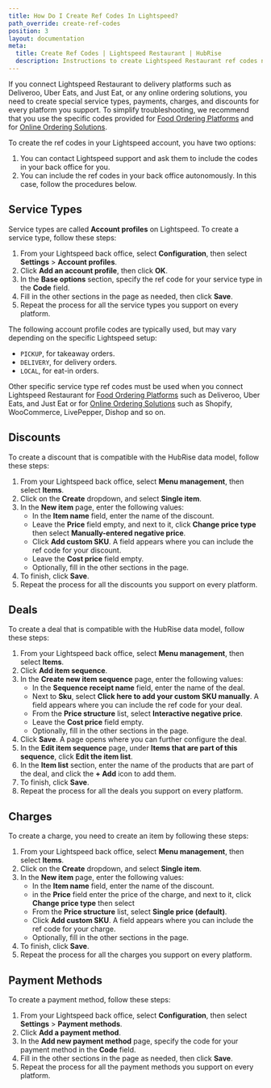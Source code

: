 ```yaml
---
title: How Do I Create Ref Codes In Lightspeed?
path_override: create-ref-codes
position: 3
layout: documentation
meta:
  title: Create Ref Codes | Lightspeed Restaurant | HubRise
  description: Instructions to create Lightspeed Restaurant ref codes needed for your EPOS to work with other connected apps, like online ordering platforms.
---
```


If you connect Lightspeed Restaurant to delivery platforms such as Deliveroo, Uber Eats, and Just Eat, or any online ordering solutions, you need to create special service types, payments, charges, and discounts for every platform you support.
To simplify troubleshooting, we recommend that you use the specific codes provided for [Food Ordering Platforms](/apps/lightspeed-restaurant/food-ordering-platforms) and for [Online Ordering Solutions](/apps/lightspeed-restaurant/online-ordering-solutions).

To create the ref codes in your Lightspeed account, you have two options:

1. You can contact Lightspeed support and ask them to include the codes in your back office for you.
1. You can include the ref codes in your back office autonomously. In this case, follow the procedures below.

## Service Types

Service types are called **Account profiles** on Lightspeed. To create a service type, follow these steps:

1. From your Lightspeed back office, select **Configuration**, then select **Settings** > **Account profiles**.
1. Click **Add an account profile**, then click **OK**.
1. In the **Base options** section, specify the ref code for your service type in the **Code** field.
1. Fill in the other sections in the page as needed, then click **Save**.
1. Repeat the process for all the service types you support on every platform.

The following account profile codes are typically used, but may vary depending on the specific Lightspeed setup:

- `PICKUP`, for takeaway orders.
- `DELIVERY`, for delivery orders.
- `LOCAL`, for eat-in orders.

Other specific service type ref codes must be used when you connect Lightspeed Restaurant for [Food Ordering Platforms](/apps/lightspeed-restaurant/food-ordering-platforms) such as Deliveroo, Uber Eats, and Just Eat or for [Online Ordering Solutions](/apps/lightspeed-restaurant/online-ordering-solutions) such as Shopify, WooCommerce, LivePepper, Dishop and so on.

## Discounts

To create a discount that is compatible with the HubRise data model, follow these steps:

1. From your Lightspeed back office, select **Menu management**, then select **Items**.
1. Click on the **Create** dropdown, and select **Single item**.
1. In the **New item** page, enter the following values:
   - In the **Item name** field, enter the name of the discount.
   - Leave the **Price** field empty, and next to it, click **Change price type** then select **Manually-entered negative price**.
   - Click **Add custom SKU**. A field appears where you can include the ref code for your discount.
   - Leave the **Cost price** field empty.
   - Optionally, fill in the other sections in the page.
1. To finish, click **Save**.
1. Repeat the process for all the discounts you support on every platform.

## Deals

To create a deal that is compatible with the HubRise data model, follow these steps:

1. From your Lightspeed back office, select **Menu management**, then select **Items**.
1. Click **Add item sequence**.
1. In the **Create new item sequence** page, enter the following values:
   - In the **Sequence receipt name** field, enter the name of the deal.
   - Next to **Sku**, select **Click here to add your custom SKU manually**. A field appears where you can include the ref code for your deal.
   - From the **Price structure** list, select **Interactive negative price**.
   - Leave the **Cost price** field empty.
   - Optionally, fill in the other sections in the page.
1. Click **Save**. A page opens where you can further configure the deal.
1. In the **Edit item sequence** page, under **Items that are part of this sequence**, click **Edit the item list**.
1. In the **Item list** section, enter the name of the products that are part of the deal, and click the **+ Add** icon to add them.
1. To finish, click **Save**.
1. Repeat the process for all the deals you support on every platform.

## Charges

To create a charge, you need to create an item by following these steps:

1. From your Lightspeed back office, select **Menu management**, then select **Items**.
1. Click on the **Create** dropdown, and select **Single item**.
1. In the **New item** page, enter the following values:
   - In the **Item name** field, enter the name of the discount.
   - in the **Price** field enter the price of the charge, and next to it, click **Change price type** then select
   - From the **Price structure** list, select **Single price (default)**.
   - Click **Add custom SKU**. A field appears where you can include the ref code for your charge.
   - Optionally, fill in the other sections in the page.
1. To finish, click **Save**.
1. Repeat the process for all the charges you support on every platform.

## Payment Methods

To create a payment method, follow these steps:

1. From your Lightspeed back office, select **Configuration**, then select **Settings** > **Payment methods**.
1. Click **Add a payment method**.
1. In the **Add new payment method** page, specify the code for your payment method in the **Code** field.
1. Fill in the other sections in the page as needed, then click **Save**.
1. Repeat the process for all the payment methods you support on every platform.
